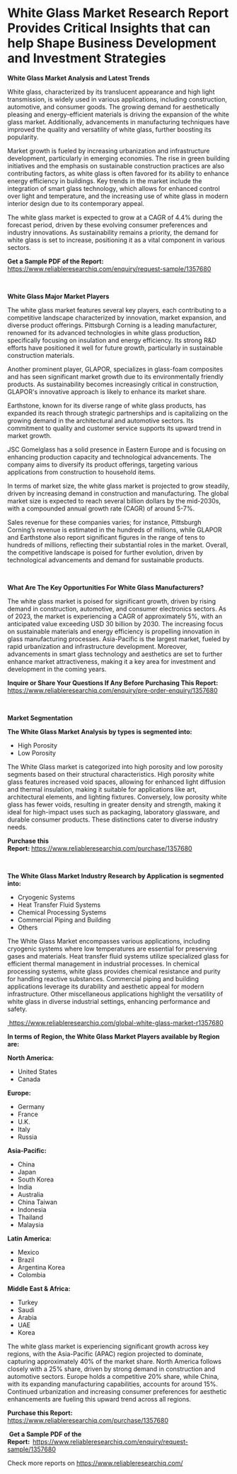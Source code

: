 <p><h1>White Glass Market Research Report Provides Critical Insights that can help Shape Business Development and Investment Strategies</h1></p><p><strong>White Glass Market Analysis and Latest Trends</strong></p>
<p><p>White glass, characterized by its translucent appearance and high light transmission, is widely used in various applications, including construction, automotive, and consumer goods. The growing demand for aesthetically pleasing and energy-efficient materials is driving the expansion of the white glass market. Additionally, advancements in manufacturing techniques have improved the quality and versatility of white glass, further boosting its popularity.</p><p>Market growth is fueled by increasing urbanization and infrastructure development, particularly in emerging economies. The rise in green building initiatives and the emphasis on sustainable construction practices are also contributing factors, as white glass is often favored for its ability to enhance energy efficiency in buildings. Key trends in the market include the integration of smart glass technology, which allows for enhanced control over light and temperature, and the increasing use of white glass in modern interior design due to its contemporary appeal.</p><p>The white glass market is expected to grow at a CAGR of 4.4% during the forecast period, driven by these evolving consumer preferences and industry innovations. As sustainability remains a priority, the demand for white glass is set to increase, positioning it as a vital component in various sectors.</p></p>
<p><strong>Get a Sample PDF of the Report:&nbsp;</strong> <a href="https://www.reliableresearchiq.com/enquiry/request-sample/1357680?utm_campaign=3514&utm_medium=2&utm_source=Github&utm_content=ia&utm_term=08042025&utm_id=white-glass">https://www.reliableresearchiq.com/enquiry/request-sample/1357680</a></p>
<p>&nbsp;</p>
<p><strong>White Glass Major Market Players</strong></p>
<p><p>The white glass market features several key players, each contributing to a competitive landscape characterized by innovation, market expansion, and diverse product offerings. Pittsburgh Corning is a leading manufacturer, renowned for its advanced technologies in white glass production, specifically focusing on insulation and energy efficiency. Its strong R&D efforts have positioned it well for future growth, particularly in sustainable construction materials.</p><p>Another prominent player, GLAPOR, specializes in glass-foam composites and has seen significant market growth due to its environmentally friendly products. As sustainability becomes increasingly critical in construction, GLAPOR's innovative approach is likely to enhance its market share.</p><p>Earthstone, known for its diverse range of white glass products, has expanded its reach through strategic partnerships and is capitalizing on the growing demand in the architectural and automotive sectors. Its commitment to quality and customer service supports its upward trend in market growth.</p><p>JSC Gomelglass has a solid presence in Eastern Europe and is focusing on enhancing production capacity and technological advancements. The company aims to diversify its product offerings, targeting various applications from construction to household items.</p><p>In terms of market size, the white glass market is projected to grow steadily, driven by increasing demand in construction and manufacturing. The global market size is expected to reach several billion dollars by the mid-2030s, with a compounded annual growth rate (CAGR) of around 5-7%.</p><p>Sales revenue for these companies varies; for instance, Pittsburgh Corning’s revenue is estimated in the hundreds of millions, while GLAPOR and Earthstone also report significant figures in the range of tens to hundreds of millions, reflecting their substantial roles in the market. Overall, the competitive landscape is poised for further evolution, driven by technological advancements and demand for sustainable products.</p></p>
<p>&nbsp;</p>
<p><strong>What Are The Key Opportunities For White Glass Manufacturers?</strong></p>
<p><p>The white glass market is poised for significant growth, driven by rising demand in construction, automotive, and consumer electronics sectors. As of 2023, the market is experiencing a CAGR of approximately 5%, with an anticipated value exceeding USD 30 billion by 2030. The increasing focus on sustainable materials and energy efficiency is propelling innovation in glass manufacturing processes. Asia-Pacific is the largest market, fueled by rapid urbanization and infrastructure development. Moreover, advancements in smart glass technology and aesthetics are set to further enhance market attractiveness, making it a key area for investment and development in the coming years.</p></p>
<p><strong>Inquire or Share Your Questions If Any Before Purchasing This Report:</strong> <a href="https://www.reliableresearchiq.com/enquiry/pre-order-enquiry/1357680?utm_campaign=3514&utm_medium=2&utm_source=Github&utm_content=ia&utm_term=08042025&utm_id=white-glass">https://www.reliableresearchiq.com/enquiry/pre-order-enquiry/1357680</a></p>
<p>&nbsp;</p>
<p><strong>Market Segmentation</strong></p>
<p><strong>The White Glass Market Analysis by types is segmented into:</strong></p>
<p><ul><li>High Porosity</li><li>Low Porosity</li></ul></p>
<p><p>The White Glass market is categorized into high porosity and low porosity segments based on their structural characteristics. High porosity white glass features increased void spaces, allowing for enhanced light diffusion and thermal insulation, making it suitable for applications like art, architectural elements, and lighting fixtures. Conversely, low porosity white glass has fewer voids, resulting in greater density and strength, making it ideal for high-impact uses such as packaging, laboratory glassware, and durable consumer products. These distinctions cater to diverse industry needs.</p></p>
<p><strong>Purchase this Report:&nbsp;</strong><a href="https://www.reliableresearchiq.com/purchase/1357680?utm_campaign=3514&utm_medium=2&utm_source=Github&utm_content=ia&utm_term=08042025&utm_id=white-glass">https://www.reliableresearchiq.com/purchase/1357680</a></p>
<p>&nbsp;</p>
<p><strong>The White Glass Market Industry Research by Application is segmented into:</strong></p>
<p><ul><li>Cryogenic Systems</li><li>Heat Transfer Fluid Systems</li><li>Chemical Processing Systems</li><li>Commercial Piping and Building</li><li>Others</li></ul></p>
<p><p>The White Glass Market encompasses various applications, including cryogenic systems where low temperatures are essential for preserving gases and materials. Heat transfer fluid systems utilize specialized glass for efficient thermal management in industrial processes. In chemical processing systems, white glass provides chemical resistance and purity for handling reactive substances. Commercial piping and building applications leverage its durability and aesthetic appeal for modern infrastructure. Other miscellaneous applications highlight the versatility of white glass in diverse industrial settings, enhancing performance and safety.</p></p>
<p><a href="https://www.reliableresearchiq.com/global-white-glass-market-r1357680?utm_campaign=3514&utm_medium=2&utm_source=Github&utm_content=ia&utm_term=08042025&utm_id=white-glass">&nbsp;https://www.reliableresearchiq.com/global-white-glass-market-r1357680</a></p>
<p><strong>In terms of Region, the White Glass Market Players available by Region are:</strong></p>
<p>
    <p> <strong> North America: </strong>
        <ul>
            <li>United States</li>
            <li>Canada</li>
        </ul>
        </p> 
    <p> <strong> Europe: </strong>
        <ul>
            <li>Germany</li>
            <li>France</li>
            <li>U.K.</li>
            <li>Italy</li>
            <li>Russia</li>
        </ul>
        </p> 
    <p> <strong> Asia-Pacific: </strong>
        <ul>
            <li>China</li>
            <li>Japan</li>
            <li>South Korea</li>
            <li>India</li>
            <li>Australia</li>
            <li>China Taiwan</li>
            <li>Indonesia</li>
            <li>Thailand</li>
            <li>Malaysia</li>
        </ul>
        </p> 
    <p> <strong> Latin America: </strong>
        <ul>
            <li>Mexico</li>
            <li>Brazil</li>
            <li>Argentina Korea</li>
            <li>Colombia</li>
        </ul>
        </p> 
    <p> <strong> Middle East & Africa: </strong>
        <ul>
            <li>Turkey</li>
            <li>Saudi</li>
            <li>Arabia</li>
            <li>UAE</li>
            <li>Korea</li>
        </ul>
    </p>
    </p>
<p><p>The white glass market is experiencing significant growth across key regions, with the Asia-Pacific (APAC) region projected to dominate, capturing approximately 40% of the market share. North America follows closely with a 25% share, driven by strong demand in construction and automotive sectors. Europe holds a competitive 20% share, while China, with its expanding manufacturing capabilities, accounts for around 15%. Continued urbanization and increasing consumer preferences for aesthetic enhancements are fueling this upward trend across all regions.</p></p>
<p><strong>Purchase this Report: </strong><a href="https://www.reliableresearchiq.com/purchase/1357680?utm_campaign=3514&utm_medium=2&utm_source=Github&utm_content=ia&utm_term=08042025&utm_id=white-glass">https://www.reliableresearchiq.com/purchase/1357680</a></p>
<p>&nbsp;<strong>Get a Sample PDF of the Report:&nbsp;&nbsp;</strong><a href="https://www.reliableresearchiq.com/enquiry/request-sample/1357680?utm_campaign=3514&utm_medium=2&utm_source=Github&utm_content=ia&utm_term=08042025&utm_id=white-glass">https://www.reliableresearchiq.com/enquiry/request-sample/1357680</a></p>
<p><strong></strong></p>
<p>Check more reports on <a href="https://www.reliableresearchiq.com/?utm_campaign=3514&utm_medium=2&utm_source=Github&utm_content=ia&utm_term=08042025&utm_id=white-glass">https://www.reliableresearchiq.com/</a></p>
